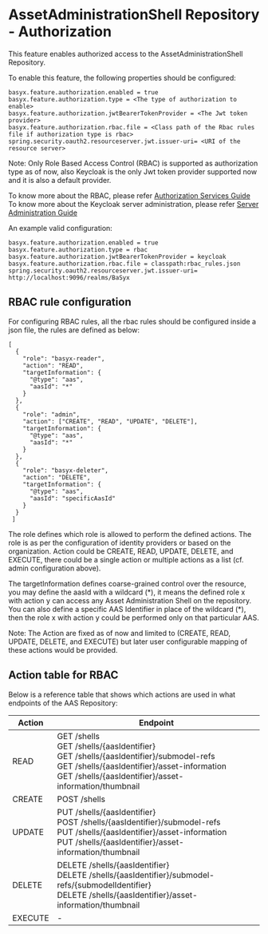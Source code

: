 # AssetAdministrationShell Repository - Authorization
This feature enables authorized access to the AssetAdministrationShell Repository.

To enable this feature, the following properties should be configured:

```
basyx.feature.authorization.enabled = true
basyx.feature.authorization.type = <The type of authorization to enable>
basyx.feature.authorization.jwtBearerTokenProvider = <The Jwt token provider>
basyx.feature.authorization.rbac.file = <Class path of the Rbac rules file if authorization type is rbac>
spring.security.oauth2.resourceserver.jwt.issuer-uri= <URI of the resource server>
```

Note: Only Role Based Access Control (RBAC) is supported as authorization type as of now, also Keycloak is the only Jwt token provider supported now and it is also a default provider. 

To know more about the RBAC, please refer [Authorization Services Guide](https://www.keycloak.org/docs/latest/authorization_services/index.html)
To know more about the Keycloak server administration, please refer [Server Administration Guide](https://www.keycloak.org/docs/latest/server_admin/#keycloak-features-and-concepts)

An example valid configuration:

```
basyx.feature.authorization.enabled = true
basyx.feature.authorization.type = rbac
basyx.feature.authorization.jwtBearerTokenProvider = keycloak
basyx.feature.authorization.rbac.file = classpath:rbac_rules.json
spring.security.oauth2.resourceserver.jwt.issuer-uri= http://localhost:9096/realms/BaSyx
```

## RBAC rule configuration

For configuring RBAC rules, all the rbac rules should be configured inside a json file, the rules are defined as below:

```
[
  {
    "role": "basyx-reader",
    "action": "READ",
    "targetInformation": {
      "@type": "aas",
      "aasId": "*"
    }
  },
  {
    "role": "admin",
    "action": ["CREATE", "READ", "UPDATE", "DELETE"],
    "targetInformation": {
      "@type": "aas",
      "aasId": "*"
    }
  },
  {
    "role": "basyx-deleter",
    "action": "DELETE",
    "targetInformation": {
      "@type": "aas",
      "aasId": "specificAasId"
    }
  }
 ]
```

The role defines which role is allowed to perform the defined actions. The role is as per the configuration of identity providers or based on the organization. Action could be CREATE, READ, UPDATE, DELETE, and EXECUTE, there could be a single action or multiple actions as a list (cf. admin configuration above).

The targetInformation defines coarse-grained control over the resource, you may define the aasId with a wildcard (\*), it means the defined role x with action y can access any Asset Administration Shell on the repository. You can also define a specific AAS Identifier in place of the wildcard (\*), then the role x with action y could be performed only on that particular AAS.

Note: The Action are fixed as of now and limited to (CREATE, READ, UPDATE, DELETE, and EXECUTE) but later user configurable mapping of these actions would be provided.

## Action table for RBAC

Below is a reference table that shows which actions are used in what endpoints of the AAS Repository:

| Action  | Endpoint                                                                                                                                                                                                            |
|---------|---------------------------------------------------------------------------------------------------------------------------------------------------------------------------------------------------------------------|
| READ    | GET /shells <br /> GET /shells/{aasIdentifier} <br /> GET /shells/{aasIdentifier}/submodel-refs <br /> GET /shells/{aasIdentifier}/asset-information <br /> GET /shells/{aasIdentifier}/asset-information/thumbnail |
| CREATE  | POST /shells <br />                                                                                                                                                                                                 |
| UPDATE  | PUT /shells/{aasIdentifier} <br /> POST /shells/{aasIdentifier}/submodel-refs <br /> PUT /shells/{aasIdentifier}/asset-information <br /> PUT /shells/{aasIdentifier}/asset-information/thumbnail                   |
| DELETE  | DELETE /shells/{aasIdentifier} <br /> DELETE /shells/{aasIdentifier}/submodel-refs/{submodelIdentifier} <br /> DELETE /shells/{aasIdentifier}/asset-information/thumbnail                                           |
| EXECUTE | -                                                                                                                                                                                                                   |

